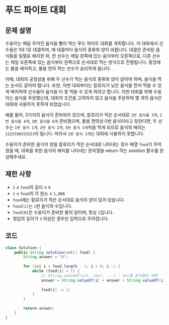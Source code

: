 # 푸드 파이트 대회

## 문제 설명
수웅이는 매달 주어진 음식을 빨리 먹는 푸드 파이트 대회를 개최합니다. 이 대회에서 선수들은 1대 1로 대결하며, 매 대결마다 음식의 종류와 양이 바뀝니다. 대결은 준비된 음식들을 일렬로 배치한 뒤, 한 선수는 제일 왼쪽에 있는 음식부터 오른쪽으로, 다른 선수는 제일 오른쪽에 있는 음식부터 왼쪽으로 순서대로 먹는 방식으로 진행됩니다. 중앙에는 물을 배치하고, 물을 먼저 먹는 선수가 승리하게 됩니다.

이때, 대회의 공정성을 위해 두 선수가 먹는 음식의 종류와 양이 같아야 하며, 음식을 먹는 순서도 같아야 합니다. 또한, 이번 대회부터는 칼로리가 낮은 음식을 먼저 먹을 수 있게 배치하여 선수들이 음식을 더 잘 먹을 수 있게 하려고 합니다. 이번 대회를 위해 수웅이는 음식을 주문했는데, 대회의 조건을 고려하지 않고 음식을 주문하여 몇 개의 음식은 대회에 사용하지 못하게 되었습니다.

예를 들어, 3가지의 음식이 준비되어 있으며, 칼로리가 적은 순서대로 `1번 음식을 3개`, `2번 음식을 4개`, `3번 음식을 6개` 준비했으며, 물을 편의상 0번 음식이라고 칭한다면, 두 선수는 `1번 음식 1개`, `2번 음식 2개`, `3번 음식 3개`씩을 먹게 되므로 음식의 배치는 `1223330333221`이 됩니다. 따라서 `1번 음식 1개`는 대회에 사용하지 못합니다.

수웅이가 준비한 음식의 양을 칼로리가 적은 순서대로 나타내는 정수 배열 `food`가 주어졌을 때, 대회를 위한 음식의 배치를 나타내는 문자열을 return 하는 solution 함수를 완성해주세요.

## 제한 사항
- `2` ≤ `food`의 길이 ≤ `9`
- `1` ≤ `food`의 각 원소 ≤ `1,000`
- `food`에는 칼로리가 적은 순서대로 음식의 양이 담겨 있습니다.
- `food[i]`는 `i`번 음식의 수입니다.
- `food[0]`은 수웅이가 준비한 물의 양이며, 항상 `1`입니다.
- 정답의 길이가 `3` 이상인 경우만 입력으로 주어집니다.


## 코드
```java
class Solution {
    public String solution(int[] food) {
        String answer = "0";
        
        for (int i = food.length - 1; i > 0; i--) {
            while (food[i] > 1) {
                // String.valueOf(int, char, ...) : 요소를 문자열로 변환
                answer = String.valueOf(i) + answer + String.valueOf(i);
                
                food[i] -= 2;
            }
        }
        
        return answer;
    }
}
```